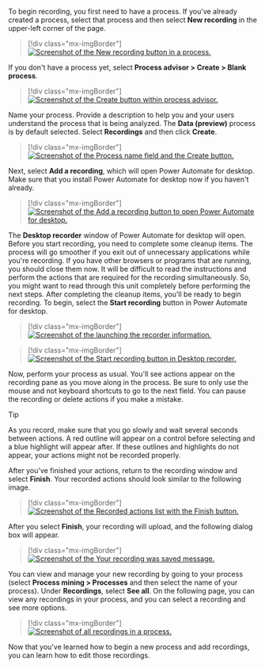 To begin recording, you first need to have a process. If you've already created a process, select that process and then select **New recording** in the upper-left corner of the page.

> [!div class="mx-imgBorder"]
> [![Screenshot of the New recording button in a process.](../media/add-recording.png)](../media/add-recording.png#lightbox)

If you don't have a process yet, select **Process advisor > Create > Blank process**.

> [!div class="mx-imgBorder"]
> [![Screenshot of the Create button within process advisor.](../media/create-new-process.png)](../media/create-new-process.png#lightbox)

Name your process. Provide a description to help you and your users understand the process that is being analyzed. The **Data (preview)** process is by default selected. Select **Recordings** and then click **Create**.

> [!div class="mx-imgBorder"]
> [![Screenshot of the Process name field and the Create button.](../media/name-create.png)](../media/name-create.png#lightbox)

Next, select **Add a recording**, which will open Power Automate for desktop. Make sure that you install Power Automate for desktop now if you haven't already.

> [!div class="mx-imgBorder"]
> [![Screenshot of the Add a recording button to open Power Automate for desktop.](../media/add-new-recording.png)](../media/add-new-recording.png#lightbox)

The **Desktop recorder** window of Power Automate for desktop will open. Before you start recording, you need to complete some cleanup items. The process will go smoother if you exit out of unnecessary applications while you're recording. If you have other browsers or programs that are running, you should close them now. It will be difficult to read the instructions and perform the actions that are required for the recording simultaneously. So, you might want to read through this unit completely before performing the next steps. After completing the cleanup items, you'll be ready to begin recording. To begin, select the **Start recording** button in Power Automate for desktop.

> [!div class="mx-imgBorder"]
> [![Screenshot of the launching the recorder information.](../media/launching-recorder.png)](../media/launching-recorder.png#lightbox)

> [!div class="mx-imgBorder"]
> [![Screenshot of the Start recording button in Desktop recorder.](../media/record-desktop-start.png)](../media/record-desktop-start.png#lightbox)

Now, perform your process as usual. You'll see actions appear on the recording pane as you move along in the process. Be sure to only use the mouse and not keyboard shortcuts to go to the next field. You can pause the recording or delete actions if you make a mistake.

> [!TIP]
> As you record, make sure that you go slowly and wait several seconds between actions. A red outline will appear on a control before selecting and a blue highlight will appear after. If these outlines and highlights do not appear, your actions might not be recorded properly.

After you've finished your actions, return to the recording window and select **Finish**. Your recorded actions should look similar to the following image.

> [!div class="mx-imgBorder"]
> [![Screenshot of the Recorded actions list with the Finish button.](../media/recorded-actions.png)](../media/recorded-actions.png#lightbox)

After you select **Finish**, your recording will upload, and the following dialog box will appear.

> [!div class="mx-imgBorder"]
> [![Screenshot of the Your recording was saved message.](../media/recording-saved.png)](../media/recording-saved.png#lightbox)

You can view and manage your new recording by going to your process (select **Process mining > Processes** and then select the name of your process). Under **Recordings**, select **See all**. On the following page, you can view any recordings in your process, and you can select a recording and see more options.

> [!div class="mx-imgBorder"]
> [![Screenshot of all recordings in a process.](../media/recording-options.png)](../media/recording-options.png#lightbox)

Now that you've learned how to begin a new process and add recordings, you can learn how to edit those recordings.
